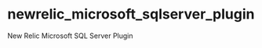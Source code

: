 newrelic_microsoft_sqlserver_plugin
===================================

New Relic Microsoft SQL Server Plugin